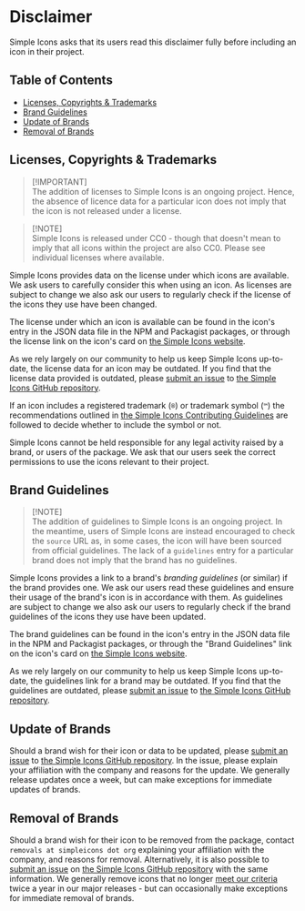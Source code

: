 # Disclaimer

Simple Icons asks that its users read this disclaimer fully before including an icon in their project.

## Table of Contents

- [Licenses, Copyrights & Trademarks](#licenses-copyrights--trademarks)
- [Brand Guidelines](#brand-guidelines)
- [Update of Brands](#update-of-brands)
- [Removal of Brands](#removal-of-brands)

## Licenses, Copyrights & Trademarks

> [!IMPORTANT]\
> The addition of licenses to Simple Icons is an ongoing project. Hence, the absence of licence data for a particular icon does not imply that the icon is not released under a license.

<!-- makdownlint-disable-next-line no-blanks-blockquote -->

> [!NOTE]\
> Simple Icons is released under CC0 - though that doesn't mean to imply that all icons within the project are also CC0. Please see individual licenses where available.

Simple Icons provides data on the license under which icons are available. We ask users to carefully consider this when using an icon. As licenses are subject to change we also ask our users to regularly check if the license of the icons they use have been changed.

The license under which an icon is available can be found in the icon's entry in the JSON data file in the NPM and Packagist packages, or through the license link on the icon's card on [the Simple Icons website].

As we rely largely on our community to help us keep Simple Icons up-to-date, the license data for an icon may be outdated. If you find that the license data provided is outdated, please [submit an issue][icon-outdated-issues] to [the Simple Icons GitHub repository].

If an icon includes a registered trademark (`®`) or trademark symbol (`™`) the recommendations outlined in [the Simple Icons Contributing Guidelines] are followed to decide whether to include the symbol or not.

Simple Icons cannot be held responsible for any legal activity raised by a brand, or users of the package. We ask that our users seek the correct permissions to use the icons relevant to their project.

## Brand Guidelines

> [!NOTE]\
> The addition of guidelines to Simple Icons is an ongoing project. In the meantime, users of Simple Icons are instead encouraged to check the `source` URL as, in some cases, the icon will have been sourced from official guidelines. The lack of a `guidelines` entry for a particular brand does not imply that the brand has no guidelines.

Simple Icons provides a link to a brand's _branding guidelines_ (or similar) if the brand provides one. We ask our users read these guidelines and ensure their usage of the brand's icon is in accordance with them. As guidelines are subject to change we also ask our users to regularly check if the brand guidelines of the icons they use have been updated.

The brand guidelines can be found in the icon's entry in the JSON data file in the NPM and Packagist packages, or through the "Brand Guidelines" link on the icon's card on [the Simple Icons website].

As we rely largely on our community to help us keep Simple Icons up-to-date, the guidelines link for a brand may be outdated. If you find that the guidelines are outdated, please [submit an issue][icon-outdated-issues] to [the Simple Icons GitHub repository].

## Update of Brands

Should a brand wish for their icon or data to be updated, please [submit an issue][icon-outdated-issues] to [the Simple Icons GitHub repository]. In the issue, please explain your affiliation with the company and reasons for the update. We generally release updates once a week, but can make exceptions for immediate updates of brands.

## Removal of Brands

Should a brand wish for their icon to be removed from the package, contact `removals at simpleicons dot org` explaining your affiliation with the company, and reasons for removal. Alternatively, it is also possible to [submit an issue][removal-issues] on [the Simple Icons GitHub repository] with the same information. We generally remove icons that no longer [meet our criteria] twice a year in our major releases - but can occasionally make exceptions for immediate removal of brands.

[meet our criteria]: https://github.com/simple-icons/simple-icons/blob/develop/CONTRIBUTING.md#requesting-an-icon
[icon-outdated-issues]: https://github.com/simple-icons/simple-icons/issues/new?assignees=&labels=update+icon%2Fdata&template=icon_update.yml&title=Update%3A+
[removal-issues]: https://github.com/simple-icons/simple-icons/issues/new?assignees=&labels=breaking+change&template=icon_removal.yml&title=Remove%3A+
[the simple icons contributing guidelines]: https://github.com/simple-icons/simple-icons/blob/develop/CONTRIBUTING.md#icon-guidelines
[the simple icons github repository]: https://github.com/simple-icons/simple-icons
[the simple icons website]: https://simpleicons.org/
